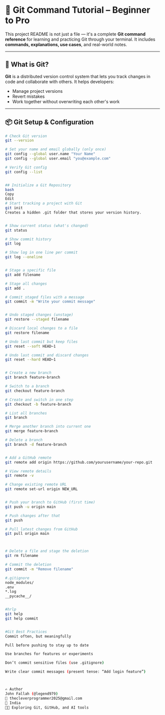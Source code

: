 # 🧠 Git Command Tutorial – Beginner to Pro

This project README is not just a file — it's a complete **Git command reference** for learning and practicing Git through your terminal. It includes **commands, explanations, use cases**, and real-world notes.

---

## 📌 What is Git?

**Git** is a distributed version control system that lets you track changes in code and collaborate with others. It helps developers:
- Manage project versions
- Revert mistakes
- Work together without overwriting each other's work

---

## 📦 Git Setup & Configuration

```bash
# Check Git version
git --version

# Set your name and email globally (only once)
git config --global user.name "Your Name"
git config --global user.email "you@example.com"

# Verify Git config
git config --list


## Initialize a Git Repository
bash
Copy
Edit
# Start tracking a project with Git
git init
Creates a hidden .git folder that stores your version history.


# Show current status (what's changed)
git status

# Show commit history
git log

# Show log in one line per commit
git log --oneline


# Stage a specific file
git add filename

# Stage all changes
git add .

# Commit staged files with a message
git commit -m "Write your commit message"


# Undo staged changes (unstage)
git restore --staged filename

# Discard local changes to a file
git restore filename

# Undo last commit but keep files
git reset --soft HEAD~1

# Undo last commit and discard changes
git reset --hard HEAD~1


# Create a new branch
git branch feature-branch

# Switch to a branch
git checkout feature-branch

# Create and switch in one step
git checkout -b feature-branch

# List all branches
git branch

# Merge another branch into current one
git merge feature-branch

# Delete a branch
git branch -d feature-branch


# Add a GitHub remote
git remote add origin https://github.com/yourusername/your-repo.git

# View remote details
git remote -v

# Change existing remote URL
git remote set-url origin NEW_URL


# Push your branch to GitHub (first time)
git push -u origin main

# Push changes after that
git push

# Pull latest changes from GitHub
git pull origin main



# Delete a file and stage the deletion
git rm filename

# Commit the deletion
git commit -m "Remove filename"

#.gitignore
node_modules/
.env
*.log
__pycache__/


#hrlp
git help
git help commit


#Git Best Practices
Commit often, but meaningfully

Pull before pushing to stay up to date

Use branches for features or experiments

Don’t commit sensitive files (use .gitignore)

Write clear commit messages (present tense: “Add login feature”)



✍️ Author
John Fallah (@legend979)
📧 thecleverprogrammer2025@gmail.com
📍 India
🧑‍💻 Exploring Git, GitHub, and AI tools

